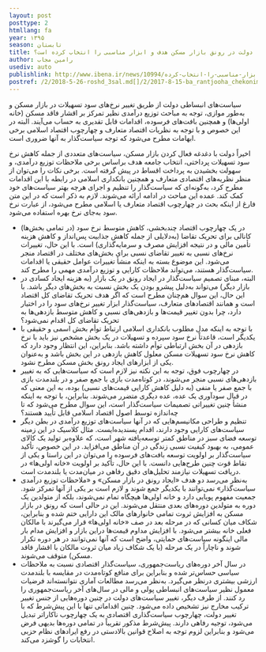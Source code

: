 ```yaml
---
layout: post
posttype: 2
htmllang: fa
year: ۱۳۹۵
season: تابستان
title: آیا دولت در رونق بازار مسکن هدف و ابزار مناسبی را انتخاب کرده است؟
author: رامین مجاب
usediv: auto
publishlink: http://www.ibena.ir/news/10994/آیا-دولت-در-رونق-بازار-مسکن-هدف-و-ابزار-مناسبی-را-انتخاب-کرده
postref: /2/2018-5-26-roshd_3sal.md[]/2/2017-8-15-ba_rantjooha_chekonim.md[]/2/2019-4-23-roshd.md[]/2/2016-8-8-tahlil_nerkh_blmdt.md[]/2/2019-4-9-mosahebe_vaziat.md[]/2/2019-6-24-taatre_ghamangiz.md[]/2/2020-4-13-vazife_12.md[]/2/2017-6-6-mosahebe_sood.md[]/1/2014-10-15-راه سوم.md[]/2/2017-7-25-mithril.md
---
```

سیاست‌های انبساطی دولت از طریق تغییر نرخ‌های سود تسهیلات در بازار مسکن و به‌طور موازی، توجه به مباحث توزیع درآمدی نظیر تمرکز بر اقشار فاقد مسکن (خانه اولی‌ها) و همچنین بافت‌های فرسوده، اقدامات قابل تقدیری به حساب می‌آیند. البته در این خصوص و با توجه به نظریات اقتصاد متعارف و چهارچوب اقتصاد اسلامی برخی ابهامات مطرح می‌شود که توجه سیاست‌گذار به آنها ضروری است.   

اخیراً دولت با دغدغه فعال کردن بازار مسکن، سیاست‌های متعددی از جمله کاهش نرخ سود تسهیلات پرداختی، انتخاب جامعه هدف براساس برخی ملاحظات توزیع درآمدی، و سهولت بخشیدن به پرداخت اقساط در پیش گرفته است. برخی نکات را می‌توان از منظر نظریه‌های اقتصادی متعارف و همچنین بانکداری اسلامی در رابطه با این اقدامات مطرح کرد، به‌گونه‌ای که سیاست‌گذار را تنظیم و اجرای هرچه بهتر سیاست‌های خود کمک کند. عمده این مباحث در ادامه ارائه می‌شوند. لازم به ذکر است که در این متن فارغ از اینکه بحث در چهارچوب اقتصاد متعارف یا اسلامی مطرح می‌شود، از عبارت نرخ سود به‌جای نرخ بهره استفاده می‌شود.
- در یک چهارچوب اقتصاد چندبخشی، کاهش متوسط نرخ سود (در تمامی بخش‌ها) کانالی برای تحریک تقاضا (به‌دلایلی از جمله کاهش جذابیت پس‌انداز و کاهش هزینه تأمین مالی و در نتیجه افزایش مصرف و سرمایه‌گذاری) است. با این حال، تغییرات نرخ‌های نسبی به تغییر تقاضای نسبی برای بخش‌های مختلف در اقتصاد منجر می‌شود. این موضوع بسته به اینکه منشأ تغییرات عوامل حقیقی یا اقدامات سیاست‌گذار هستند، می‌تواند ملاحظات کارایی و توزیع درآمدی مهمی را مطرح کند.
- البته، مبنای تصمیم سیاست‌گذار در ایجاد رونق در یک بازار (به هزینه ایجاد کسادی در بازار دیگر) می‌تواند به‌دلیل پیشرو بودن یک بخش نسبت به بخش‌های دیگر باشد. با این حال، این سوال هم‌چنان مطرح است که اگر هدف تحریک تقاضای کل اقتصاد است و همانند اقتصادهای متعارف، سیاست‌گذار ابزار تغییر نرخ‌های سود را در اختیار دارد، چرا بدون تغییر قیمت‌ها و بازدهی‌های نسبی و کاهش متوسط بازدهی‌ها به تحریک تقاضای کل اقدام نمی‌شود؟ 
- با توجه به اینکه مدل مطلوب بانکداری اسلامی ارتباط توأم بخش اسمی و حقیقی با یکدیگر است، قاعدتاً نرخ سود سپرده و تسهیلات در یک بخش مشخص نیز باید با نرخ بازدهی در آن بخش ارتباطی توأم داشته باشد. بنابراین، این انتظار وجود دارد که کاهش نرخ سود تسهیلات مسکن معلول کاهش بازدهی در این بخش باشد و به‌عنوان یکی از ابزارهای ایجاد رونق بخش مسکن مطرح نشود.
- در چهارچوب فوق، توجه به این نکته نیز لازم است که سیاست‌هایی که به تغییر بازدهی‌های نسبی منجر می‌شوند، در کوتاه‌مدت بازی با جمع صفر و در بلندمدت بازی با جمع صفر یا منفی (به دلیل کاهش کارایی قیمت‌های نسبی) بوده، به این معنی که در قبال سودآوری یک عده، عده دیگری متضرر می‌شوند. بنابراین، با توجه به اینکه منشأ چنین تغییراتی تصمیمات سیاست‌گذار است، این سوال مطرح می‌شود که تا چه‌اندازه توسط اصول اقتصاد اسلامی قابل تأیید هستند؟   
- تنظیم و طراحی مکانیسم‌هایی که در آنها سیاست‌های توزیع درآمدی در بطن دیگر سیاست‌های کارایی وجود دارند، اقدام پسندیده‌ایست. مثال کلاسیک در این زمینه توسعه فضای سبز در مناطق کمتر توسعه‌یافته شهر است، که علاوه‌بر تولید یک کالای عمومی، به بهبود کیفیت نسبی زندگی در آن مناطق می‌افزاید. در این خصوص، تأکید سیاست‌گذار بر اولویت توسعه بافت‌های فرسوده را می‌توان در این راستا و یکی از نقاط قوت چنین طرح‌هایی دانست. با این حال، تأکید بر اولویت «خانه‌ اولی‌ها» در دریافت تسهیلات نیازمند تحلیل‌های دقیق رفاهی در میان‌مدت یا بلندمدت است. 
- به‌نظر می‌رسد دو هدف «ایجاد رونق در بازار مسکن» و «ملاحظات توزیع درآمدی سیاست‌گذار» نمی‌توانند با یکدیگر جمع شوند و لازم است بر یکی از آنها تمرکز شود. جمعیت مفهوم پویایی دارد و خانه اولی‌ها هیچگاه تمام نمی‌شوند، بلکه از متولدین یک دوره به متولدین دوره‌های بعدی منتقل می‌شوند. این در حالی است که رونق در بازار مسکن به افزایش ثروت تمامی خانوارهای مالک این دارایی ختم شده و بنابراین، شکاف میان کسانی که در مرحله بعد در صف «خانه اولی‌ها» قرار می‌گیرند با مالکان فعلی خانه بیشتر می‌شود. با افزایش مداوم قیمت‌ها دراین بازار و افزایش مدام بار مالی اینگونه سیاست‌های حمایتی، واضح است که آنها نمی‌توانند در هر دوره تکرار شوند و ناچاراً در یک مرحله (با یک شکاف زیاد میان ثروت مالکان با اقشار فاقد مسکن) متوقف می‌شوند. 
- در سال‌ آخر دوره‌های ریاست‌جمهوری، سیاست‌گذار اقتصادی نسبت به ملاحظات سیاسی حساس‌تر شده و بنابراین برای منافع کوتاه‌مدت در مقایسه با بلندمدت ارزشی بیشتری درنظر می‌گیرد. به‌نظر می‌رسد مطالعات آماری نتوانسته‌اند فرضیات معمول نظیر سیاست‌های انبساطی پولی و مالی در سال‌های آخر ریاست‌جمهوری را رد کنند. از طرف دیگر، تغییر سیاست‌های دولت در چنین دوره‌هایی از جنس تغییر ترکیب مخارج نیز تشخیص داده می‌شود. چنین اقداماتی تنها با این پیش‌شرط که با تغییر دولت، چهارچوب سیاست‌گذاری اقتصادی به یک چهارچوب ناکاراتر تبدیل می‌شود، توجیه رفاهی دارند. پیش‌شرط مذکور تقریباً در تمامی دوره‌ها بدیهی فرض می‌شود و بنابراین لزوم توجه به اصلاح قوانین بالادستی در رفع ایرادهای نظام حزبی انتخابات را گوشزد می‌کند.